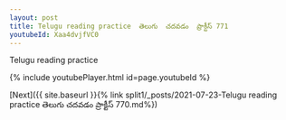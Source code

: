 ```yaml
---
layout: post
title: Telugu reading practice  తెలుగు  చదవడం  ప్రాక్టీస్ 771
youtubeId: Xaa4dvjfVC0
---
```

 
 
Telugu reading practice
 
 
 
 
 


{% include youtubePlayer.html id=page.youtubeId %}
 
[Next]({{ site.baseurl }}{% link  split1/_posts/2021-07-23-Telugu reading practice  తెలుగు  చదవడం  ప్రాక్టీస్ 770.md%})
 
